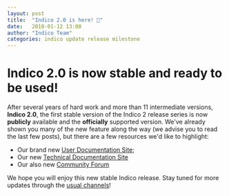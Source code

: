 ```yaml
---
layout: post
title:  "Indico 2.0 is here! 🎉"
date:   2018-01-12 13:00
author: "Indico Team"
categories: indico update release milestone
---
```


# Indico 2.0 is now stable and ready to be used!

After several years of hard work and more than 11 intermediate versions, **Indico 2.0**, the first stable version of the Indico 2 release series is now
**publicly** available and the **officially** supported version.
We've already shown you many of the new feature along the way (we advise you to read the last few posts), but there are a few resources we'd like to
highlight:

 * Our brand new [User Documentation Site](https://learn.getindico.io);
 * Our new [Technical Documentation Site](https://docs.getindico.io)
 * Our also new [Community Forum](https://talk.getindico.io)

We hope you will enjoy this new stable Indico release. Stay tuned for more updates through the [usual channels](/contact)!
